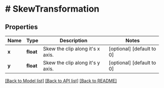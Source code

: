 # # SkewTransformation

## Properties

Name | Type | Description | Notes
------------ | ------------- | ------------- | -------------
**x** | **float** | Skew the clip along it&#39;s x axis. | [optional] [default to 0]
**y** | **float** | Skew the clip along it&#39;s y axis. | [optional] [default to 0]

[[Back to Model list]](../../README.md#models) [[Back to API list]](../../README.md#endpoints) [[Back to README]](../../README.md)
